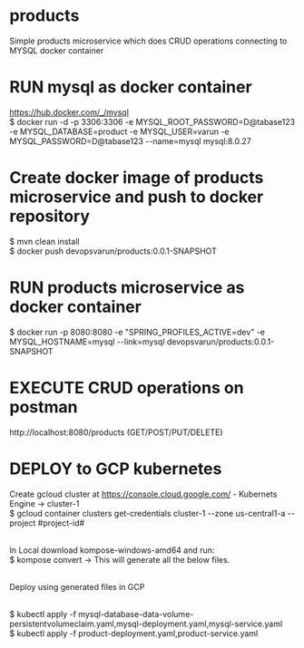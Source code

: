 # products
Simple products microservice which does CRUD operations connecting to MYSQL docker container

# RUN mysql as docker container
https://hub.docker.com/_/mysql
<br />$ docker run -d -p 3306:3306 -e MYSQL_ROOT_PASSWORD=D@tabase123 -e MYSQL_DATABASE=product -e MYSQL_USER=varun -e MYSQL_PASSWORD=D@tabase123 --name=mysql mysql:8.0.27

# Create docker image of products microservice and push to docker repository
$ mvn clean install
<br />$ docker push devopsvarun/products:0.0.1-SNAPSHOT

# RUN products microservice as docker container
$ docker run -p 8080:8080 -e "SPRING_PROFILES_ACTIVE=dev" -e MYSQL_HOSTNAME=mysql --link=mysql devopsvarun/products:0.0.1-SNAPSHOT

# EXECUTE CRUD operations on postman
http://localhost:8080/products (GET/POST/PUT/DELETE)

# DEPLOY to GCP kubernetes
Create gcloud cluster at https://console.cloud.google.com/ - Kubernets Engine -> cluster-1
<br />$ gcloud container clusters get-credentials cluster-1 --zone us-central1-a --project #project-id#
  
<br /> In Local download kompose-windows-amd64 and run:
<br />$ kompose convert -> This will generate all the below files.
  
<br /> Deploy using generated files in GCP
  
<br />$ kubectl apply -f mysql-database-data-volume-persistentvolumeclaim.yaml,mysql-deployment.yaml,mysql-service.yaml
<br />$ kubectl apply -f product-deployment.yaml,product-service.yaml


